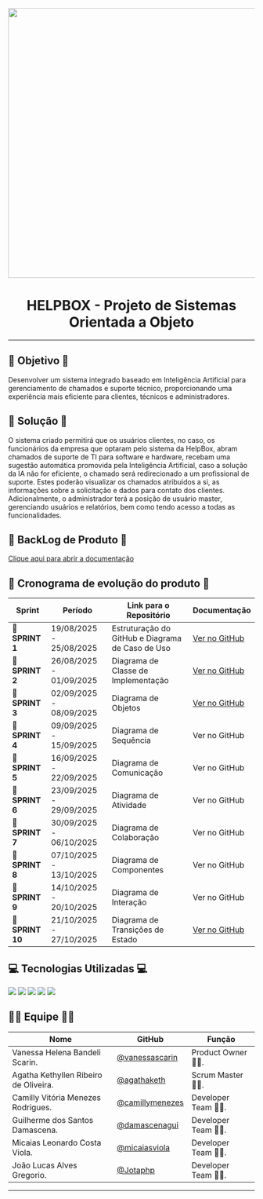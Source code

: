 <div align="center">
<img src="https://github.com/user-attachments/assets/25c3b68e-e1f5-4edc-9709-054ffd1efca3" width="550"/>
</div>
<div align="center">
 
  # HELPBOX - Projeto de Sistemas Orientada a Objeto
</div>

---

## 🎯 Objetivo 🎯

Desenvolver um sistema integrado baseado em Inteligência Artificial para gerenciamento de chamados e suporte técnico, proporcionando uma experiência mais eficiente para clientes, técnicos e administradores.

## 🔧 Solução 🔧

O sistema criado permitirá que os usuários clientes, no caso, os funcionários da empresa que optaram pelo sistema da HelpBox, abram chamados de suporte de TI para software e hardware, recebam uma sugestão automática promovida pela Inteligência Artificial, caso a solução da IA não for eficiente, o chamado será redirecionado a um profissional de suporte. Estes poderão visualizar os chamados atribuidos a si, as informações sobre a solicitação e dados para contato dos clientes. Adicionalmente, o administrador terá a posição de usuário master, gerenciando usuários e relatórios, bem como tendo acesso a todas as funcionalidades.

## 📝 BackLog de Produto 📝

[Clique aqui para abrir a documentação](https://github.com/camillymenezes/PSOO-4-Semestre-HELPBOX/blob/main/Product%20Backlog.pdf)

##  📆 Cronograma de evolução do produto 📆


| Sprint | Período | Link para o Repositório | Documentação|
|--------|---------|--------------------------|-------|
| 🚀 **SPRINT 1** | 19/08/2025 - 25/08/2025| Estruturação do GitHub e Diagrama de Caso de Uso| [Ver no GitHub](https://github.com/camillymenezes/PSOO-4-Semestre-HELPBOX/tree/main/Diagrama%20UML) |
| 🚀  **SPRINT 2** | 26/08/2025 - 01/09/2025 | Diagrama de Classe de Implementação | [Ver no GitHub]() |
 🚀  **SPRINT 3** | 02/09/2025 - 08/09/2025 | Diagrama de Objetos| [Ver no GitHub]() |
| 🚀  **SPRINT 4** | 09/09/2025 - 15/09/2025 | Diagrama de Sequência| Ver no GitHub| [Ver no GitHub]() |
| 🚀  **SPRINT 5** | 16/09/2025 - 22/09/2025 | Diagrama de Comunicação | Ver no GitHub| [Ver no GitHub]() |
| 🚀  **SPRINT 6** | 23/09/2025 - 29/09/2025 | Diagrama de Atividade | Ver no GitHub| [Ver no GitHub]() |
| 🚀  **SPRINT 7** | 30/09/2025 - 06/10/2025 | Diagrama de Colaboração| Ver no GitHub| [Ver no GitHub]() |
| 🚀  **SPRINT 8** | 07/10/2025 - 13/10/2025 | Diagrama de Componentes| Ver no GitHub| [Ver no GitHub]() |
| 🚀  **SPRINT 9** | 14/10/2025 - 20/10/2025 | Diagrama de Interação| Ver no GitHub| [Ver no GitHub]() |
| 🚀  **SPRINT 10** | 21/10/2025 - 27/10/2025| Diagrama de Transições de Estado | [Ver no GitHub]() |


## 💻 Tecnologias Utilizadas 💻
<a href="https://github.com/"><img src="https://img.shields.io/badge/github-%23121011.svg?style=for-the-badge&logo=github&logoColor=white"/></a>
<a href="https://astah.net/"><img src="https://img.shields.io/badge/Astah-blue?style=for-the-badge&logo=uml&logoColor=white"/></a>
<a href="https://www.w3schools.com/js"><img src="https://img.shields.io/badge/Javascript-yellow?style=for-the-badge&logo=javascript&logoColor=black"/></a>
<a href="https://www.figma.com"><img src="https://img.shields.io/badge/Figma-red?style=for-the-badge&logo=figma&logoColor=white"/></a>
<a href="https://www.w3schools.com/sql/default.asp"><img src="https://img.shields.io/badge/MySql-%2300758f?style=for-the-badge&logo=mysql&logoColor=white"/></a>


## 🧑‍💻 Equipe 🧑‍💻

| Nome     | GitHub | Função     |
|----------|--------|------------|
| Vanessa Helena Bandeli Scarin. | [@vanessascarin](https://github.com/vanessascarin) | Product Owner 👩‍💼. |
| Agatha Kethyllen Ribeiro de Oliveira. | [@agathaketh](https://github.com/agathaketh) | Scrum Master 👩‍💼. |
| Camilly Vitória Menezes Rodrigues. | [@camillymenezes](https://github.com/camillymenezes) | Developer Team 👩‍💻. |
| Guilherme dos Santos Damascena. | [@damascenagui](https://github.com/damascenagui) | Developer Team 👩‍💻. |
| Micaias Leonardo Costa Viola. | [@micaiasviola](https://github.com/micaiasviola) | Developer Team 👩‍💻. |
| João Lucas Alves Gregorio. | [@Jotaphp](https://github.com/Jotaphp) | Developer Team 👩‍💻. |

---


  
